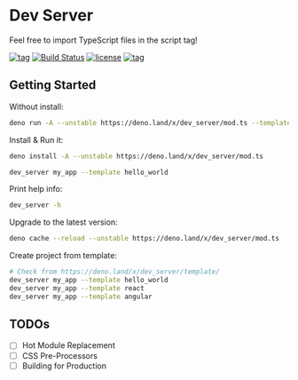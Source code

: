 # Dev Server

Feel free to import TypeScript files in the script tag!

[![tag](https://img.shields.io/github/tag/zhmushan/dev_server.svg)](https://github.com/zhmushan/dev_server)
[![Build Status](https://github.com/zhmushan/dev_server/workflows/ci/badge.svg?branch=master)](https://github.com/zhmushan/dev_server/actions)
[![license](https://img.shields.io/github/license/zhmushan/dev_server.svg)](https://github.com/zhmushan/dev_server)
[![tag](https://img.shields.io/badge/deno-v1.0.0_rc2-green.svg)](https://github.com/denoland/deno)

## Getting Started

Without install:

```sh
deno run -A --unstable https://deno.land/x/dev_server/mod.ts --template hello_world
```

Install & Run it:

```sh
deno install -A --unstable https://deno.land/x/dev_server/mod.ts

dev_server my_app --template hello_world
```

Print help info:

```sh
dev_server -h
```

Upgrade to the latest version:

```sh
deno cache --reload --unstable https://deno.land/x/dev_server/mod.ts
```

Create project from template:

```sh
# Check from https://deno.land/x/dev_server/template/
dev_server my_app --template hello_world
dev_server my_app --template react
dev_server my_app --template angular
```

## TODOs

- [ ] Hot Module Replacement
- [ ] CSS Pre-Processors
- [ ] Building for Production
